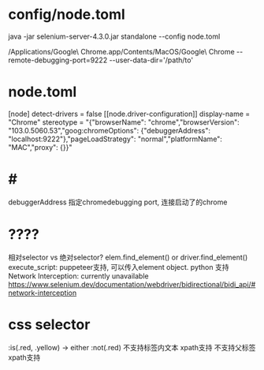 # config/node.toml
java -jar selenium-server-4.3.0.jar  standalone  --config node.toml

/Applications/Google\ Chrome.app/Contents/MacOS/Google\ Chrome --remote-debugging-port=9222  --user-data-dir='/path/to'


# node.toml
[node]
detect-drivers = false
[[node.driver-configuration]]
display-name = "Chrome"
stereotype = "{\"browserName\": \"chrome\",\"browserVersion\": \"103.0.5060.53\",\"goog:chromeOptions\": {\"debuggerAddress\": \"localhost:9222\"},\"pageLoadStrategy\": \"normal\",\"platformName\": \"MAC\",\"proxy\": {}}"


# # # 
debuggerAddress 指定chromedebugging port, 连接启动了的chrome


# ????
相对selector vs 绝对selector? elem.find_element() or driver.find_element()
execute_script: puppeteer支持, 可以传入element object. python 支持
Network Interception: currently unavailable https://www.selenium.dev/documentation/webdriver/bidirectional/bidi_api/#network-interception

# css selector
:is(.red, .yellow)    -> either
:not(.red)
不支持标签内文本   xpath支持
不支持父标签 xpath支持
